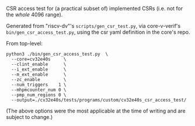 CSR access test for (a practical subset of) implemented CSRs (i.e. not for the _whole_ 4096 range).

Generated from "riscv-dv"'s `scripts/gen_csr_test.py`, via core-v-verif's
`bin/gen_csr_access_test.py`, using the csr yaml definition in the core's repo.

From top-level:
```
python3 ./bin/gen_csr_access_test.py  \
  --core=cv32e40s     \
  --clint_enable      \
  --i_ext_enable      \
  --m_ext_enable      \
  --zc_enable         \
  --num_triggers    1 \
  --mhpmcounter_num 0 \
  --pmp_num_regions 0 \
  --output=./cv32e40s/tests/programs/custom/cv32e40s_csr_access_test/
```
(The above options were the most applicable at the time of writing and are subject to change.)

[comment]: # (TODO:silabs-robin Regen with "--xsecure_enable" etc after iss bugfix and rtl progression)
